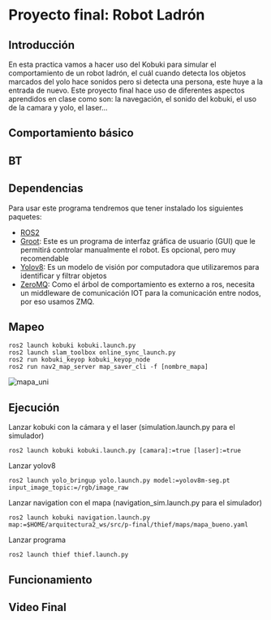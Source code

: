 # Proyecto final: Robot Ladrón

## Introducción

En esta practica vamos a hacer uso del Kobuki para simular el comportamiento de un robot ladrón, el cuál cuando detecta los objetos marcados del yolo hace sonidos pero si detecta una persona, este huye a la entrada de nuevo.
Este proyecto final hace uso de diferentes aspectos aprendidos en clase como son: la navegación, el sonido del kobuki, el uso de la camara y yolo, el laser...

## Comportamiento básico

## BT

## Dependencias

Para usar este programa tendremos que tener instalado los siguientes paquetes:
- [ROS2](https://docs.ros.org/en/jazzy/)
- [Groot](https://github.com/BehaviorTree/Groot): Este es un programa de interfaz gráfica de usuario (GUI) que le permitirá controlar manualmente el robot. Es opcional, pero muy recomendable
- [Yolov8](https://github.com/mgonzs13/yolov8_ros): Es un modelo de visión por computadora que utilizaremos para identificar y filtrar objetos
- [ZeroMQ](https://zeromq.org): Como el árbol de comportamiento es externo a ros, necesita un middleware de comunicación IOT para la comunicación entre nodos, por eso usamos ZMQ.

## Mapeo

```shell
ros2 launch kobuki kobuki.launch.py
ros2 launch slam_toolbox online_sync_launch.py
ros2 run kobuki_keyop kobuki_keyop_node
ros2 run nav2_map_server map_saver_cli -f [nombre_mapa]
```

![mapa_uni](https://github.com/user-attachments/assets/1decf9cc-d560-4a5b-90ce-31b43fc18364)

## Ejecución

Lanzar kobuki con la cámara y el laser (simulation.launch.py para el simulador)
```shell
ros2 launch kobuki kobuki.launch.py [camara]:=true [laser]:=true
```
Lanzar yolov8
```shell
ros2 launch yolo_bringup yolo.launch.py model:=yolov8m-seg.pt input_image_topic:=/rgb/image_raw
```
Lanzar navigation con el mapa (navigation_sim.launch.py para el simulador)
```shell
ros2 launch kobuki navigation.launch.py map:=$HOME/arquitectura2_ws/src/p-final/thief/maps/mapa_bueno.yaml
```
Lanzar programa
```shell
ros2 launch thief thief.launch.py
```

## Funcionamiento

## Video Final
